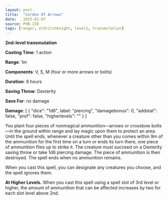 ```yaml
---
layout: post
title:  "Cordon Of Arrows"
date:   2015-01-07
source: PHB.228
tags: [ranger, eldritchknight, level2, transmutation]
---
```


**2nd-level transmutation**

**Casting Time**: 1 action

**Range**: 1m

**Components**: V, S, M (four or more arrows or bolts)

**Duration**: 8 hours

**Saving Throw**: Dexterity

**Save For**: no damage

**Damage**: [ { "dice": "1d6", label: "piercing", "damagebonus": 0, "addstat": false, "prof": false, "higherlevels": "" } ]

You plant four pieces of nonmagical ammunition—arrows or crossbow bolts—in the ground within range and lay magic upon them to protect an area. Until the spell ends, whenever a creature other than you comes within 9m of the ammunition for the first time on a turn or ends its turn there, one piece of ammunition flies up to strike it. The creature must succeed on a Dexterity saving throw or take 1d6 piercing damage. The piece of ammunition is then destroyed. The spell ends when no ammunition remains.

When you cast this spell, you can designate any creatures you choose, and the spell ignores them.

**At Higher Levels.** When you cast this spell using a spell slot of 3rd level or higher, the amount of ammunition that can be affected increases by two for each slot level above 2nd.
